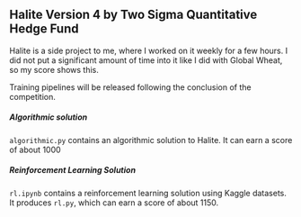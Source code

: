 ## Halite Version 4 by Two Sigma Quantitative Hedge Fund 

Halite is a side project to me, where I worked on it weekly for a few hours. I did not put a significant amount of time into it like I did with Global Wheat, so my score shows this.

Training pipelines will be released following the conclusion of the competition. 

##### Algorithmic solution
`algorithmic.py` contains an algorithmic solution to Halite. It can earn a score of about 1000

##### Reinforcement Learning Solution
`rl.ipynb` contains a reinforcement learning solution using Kaggle datasets. It produces `rl.py`, which can earn a score of about 1150. 
